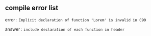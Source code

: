
## compile error list

error :
`Implicit declaration of function 'Lorem' is invalid in C99 `

answer : `include declaration of each function in header`

